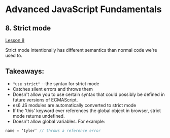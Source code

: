 # Advanced JavaScript Fundamentals

## 8. Strict mode

[Lesson 8](https://github.com/twclark0/advanced-javascript-fundamentals/blob/master/lesson-8/notes.md)

Strict mode intentionally has different semantics than normal code we're used to.

## Takeaways:

- `"use strict"` --the syntax for strict mode
- Catches silent errors and throws them
- Doesn't allow you to use certain syntax that could possibly be defined in future versions of ECMAScript. 
- es6 JS modules are automatically converted to strict mode
- If the 'this' keyword ever references the global object in browser, strict mode returns undefined.
- Doesn't allow global variables. For example:

```JavaScript 
name = ‘tyler’ // throws a reference error
```

